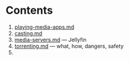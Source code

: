 # Contents

1. [playing-media-apps.md](playing-media-apps.md "mention")&#x20;
2. [casting.md](casting.md "mention")&#x20;
3. [media-servers.md](media-servers.md "mention") — Jellyfin
4. [torrenting.md](torrenting.md "mention") — what, how, dangers, safety&#x20;
5.
